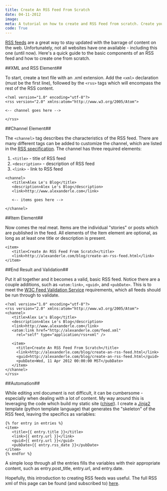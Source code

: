 ```yaml
---
title: Create An RSS Feed From Scratch
date: 04-11-2012
image:
meta: A tutorial on how to create and RSS Feed from scratch. Create your own rss.xml file.
code: True
---
```


[RSS feeds][1] are a great way to stay updated with the barrage of content on the web. Unfortunately, not all websites have one available - including this one (until now). Here's a quick guide to the basic components of an RSS feed and how to create one from scratch.


##XML and RSS Element##

To start, create a text file with an .xml extension. Add the `<xml>` declaration (must be the first line), followed by the `<rss>` tags which will encompass the rest of the RSS content.

<pre><code class=language-xml>&lt;?xml version="1.0" encoding="utf-8"?>
&lt;rss version="2.0" xmlns:atom="http://www.w3.org/2005/Atom">

<-- channel goes here -->

&lt;/rss>
</code></pre>

##Channel Element##

The `<channel>` tag describes the characteristics of the RSS feed. There are many different tags can be added to customize the channel, which are listed in the [RSS specification][2]. The channel has three required elements:

1. `<title>` - title of RSS feed
2. `<description>` - description of RSS feed
2. `<link>` - link to RSS feed

<pre><code class=language-xml>&lt;channel>
   &lt;title>Alex Le's Blog&lt;/title>
   &lt;description>Alex Le's Blog&lt;/description>
   &lt;link>http://www.alexanderle.com&lt;/link>

   <-- items goes here -->

&lt;/channel>
</code></pre>

##Item Element##

Now comes the real meat. Items are the individual "stories" or posts which are published in the feed. All elements of the Item element are optional, as long as at least one title or description is present.

<pre><code class=language-xml>&lt;item>
   &lt;title>Create An RSS Feed From Scratch&lt;/title>
   &lt;link>http://alexanderle.com/blog/create-an-rss-feed.html&lt;/link>
&lt;/item>
</code></pre>

##End Result and Validation##

Put it all together and it becomes a valid, basic RSS feed. Notice there are a couple additions, such as `<atom:link>`, `<guid>`, and `<pubDate>`. This is to meet the [W3C Feed Validation Service][3] requirements, which all feeds should be run through to validate.

<pre><code class=language-xml>&lt;?xml version="1.0" encoding="utf-8"?>
&lt;rss version="2.0" xmlns:atom="http://www.w3.org/2005/Atom">
&lt;channel>
   &lt;title>Alex Le's Blog&lt;/title>
   &lt;description>Alex Le's Blog&lt;/description>
   &lt;link>http://www.alexanderle.com&lt;/link>
   &lt;atom:link href="http://alexanderle.com/feed.xml"
     rel="self" type="application/rss+xml" />

   &lt;item>
     &lt;title>Create An RSS Feed From Scratch&lt;/title>
     &lt;link>http://alexanderle.com/blog/create-an-rss-feed.html&lt;/link>
     &lt;guid>http://alexanderle.com/blog/create-an-rss-feed.html&lt;/guid>
     &lt;pubDate>Wed, 11 Apr 2012 00:00:00 MST&lt;/pubDate>
   &lt;/item>
&lt;/channel>
&lt;/rss>
</code></pre>

##Automation##

While editing xml document is not difficult, it can be cumbersome - especially when dealing with a lot of content. My way around this is leveraging the code which build my static site ([chisel][5]). I create a [Jinja2][6] template (python template language) that generates the "skeleton" of the RSS feed, leaving the specifics as variables:

<pre><code class=language-html>{% for entry in entries %}
&lt;item>
   &lt;title>{{ entry.title }}&lt;/title>
   &lt;link>{{ entry.url }}&lt;/link>
   &lt;guid>{{ entry.url }}&lt;/guid>
   &lt;pubDate>{{ entry.rss_date }}&lt;/pubDate>
&lt;/item>
{% endfor %}
</code></pre>

A simple loop through all the entries fills the variables with their appropriate content, such as entry.post\_title, entry.url, and entry.date.

Hopefully, this introduction to creating RSS feeds was useful. The full RSS xml of this page can be found (and subscribed to) [here][4].

[1]: http://en.wikipedia.org/wiki/RSS
[2]: http://www.rssboard.org/rss-specification
[3]: http://validator.w3.org/feed/
[4]: /feed.xml
[5]: /blog/2012/02/29/move-to-github.html
[6]: http://jinja.pocoo.org/docs/
